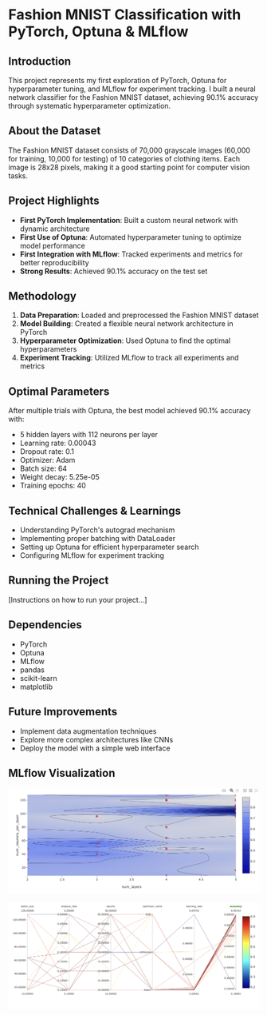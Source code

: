 # Fashion MNIST Classification with PyTorch, Optuna & MLflow

## Introduction
This project represents my first exploration of PyTorch, Optuna for hyperparameter tuning, and MLflow for experiment tracking. I built a neural network classifier for the Fashion MNIST dataset, achieving 90.1% accuracy through systematic hyperparameter optimization.

## About the Dataset
The Fashion MNIST dataset consists of 70,000 grayscale images (60,000 for training, 10,000 for testing) of 10 categories of clothing items. Each image is 28x28 pixels, making it a good starting point for computer vision tasks.

## Project Highlights
- **First PyTorch Implementation**: Built a custom neural network with dynamic architecture
- **First Use of Optuna**: Automated hyperparameter tuning to optimize model performance
- **First Integration with MLflow**: Tracked experiments and metrics for better reproducibility
- **Strong Results**: Achieved 90.1% accuracy on the test set

## Methodology
1. **Data Preparation**: Loaded and preprocessed the Fashion MNIST dataset
2. **Model Building**: Created a flexible neural network architecture in PyTorch
3. **Hyperparameter Optimization**: Used Optuna to find the optimal hyperparameters
4. **Experiment Tracking**: Utilized MLflow to track all experiments and metrics

## Optimal Parameters
After multiple trials with Optuna, the best model achieved 90.1% accuracy with:
- 5 hidden layers with 112 neurons per layer
- Learning rate: 0.00043
- Dropout rate: 0.1
- Optimizer: Adam
- Batch size: 64
- Weight decay: 5.25e-05
- Training epochs: 40

## Technical Challenges & Learnings
- Understanding PyTorch's autograd mechanism
- Implementing proper batching with DataLoader
- Setting up Optuna for efficient hyperparameter search
- Configuring MLflow for experiment tracking

## Running the Project
[Instructions on how to run your project...]

## Dependencies
- PyTorch
- Optuna
- MLflow
- pandas
- scikit-learn
- matplotlib

## Future Improvements
- Implement data augmentation techniques
- Explore more complex architectures like CNNs
- Deploy the model with a simple web interface

## MLflow Visualization

![Image1](https://github.com/YashrajKupekar17/Fashion_MNIST/blob/3183a8a4963b3acb8138f4fd9c5621e27a355c00/Visualization%20/viz.png)

![Image2](https://github.com/YashrajKupekar17/Fashion_MNIST/blob/3183a8a4963b3acb8138f4fd9c5621e27a355c00/Visualization%20/viz2.png)
